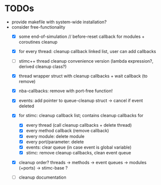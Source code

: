 # TODOs
- provide makefile with system-wide installation?
- consider free-functionality
  - [x] some end-of-simulation // before-reset callback for modules + coroutines cleanup
  - [x] for every thread: cleanup callback linked list, user can add callbacks
  - [ ] stimc++ thread cleanup convenience version (lambda expression?, derived cleanup class?)
  - [x] thread wrapper struct with cleanup callbacks + wait callback (to remove)
  - [x] nba-callbacks: remove with port-free function!
  - [x] events: add pointer to queue-cleanup struct -> cancel if event deleted
  - [x] for stimc: cleanup callback list; contains cleanup callbacks for
    - [x] every thread (call cleanup callbacks + delete thread)
    - [x] every method callback (remove callback)
    - [x] every module: delete module
    - [x] every port/parameter: delete
    - [x] events: clear queue (in case event is global variable)
    - [x] stimc: remove cleanup callbacks, clean event queue
  - [x] cleanup order? threads -> methods -> event queues -> modules (+ports) -> stimc-base ?
  - [ ] cleanup documentation

